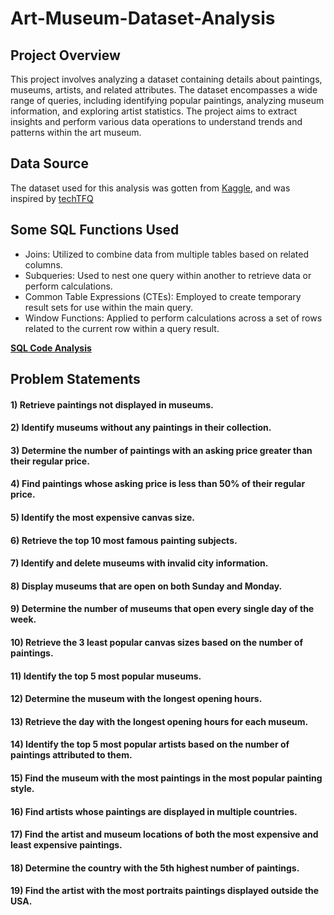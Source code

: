 # Art-Museum-Dataset-Analysis

## Project Overview

This project involves analyzing a dataset containing details about paintings, museums, artists, and related attributes.
The dataset encompasses a wide range of queries, including identifying popular paintings, analyzing museum information, 
and exploring artist statistics. The project aims to extract insights and perform various data operations to understand 
trends and patterns within the art museum.
 
## Data Source
The dataset used for this analysis was gotten from [Kaggle](https://www.kaggle.com/datasets/mexwell/famous-paintings), and was
inspired by [techTFQ](https://www.youtube.com/channel/UCnz-ZXXER4jOvuED5trXfEA/videos?view_as=subscriber)

## Some SQL Functions Used
- Joins: Utilized to combine data from multiple tables based on related columns.
- Subqueries: Used to nest one query within another to retrieve data or perform calculations.
- Common Table Expressions (CTEs): Employed to create temporary result sets for use within the main query.
- Window Functions: Applied to perform calculations across a set of rows related to the current row within a query result.

[**SQL Code Analysis**](https://github.com/Codewithimisi/Art-Museum-Dataset-Analysis/blob/main/MySQL%20Code%20Analysis.sql)

## Problem Statements
#### 1) Retrieve paintings not displayed in museums.

#### 2) Identify museums without any paintings in their collection.

#### 3) Determine the number of paintings with an asking price greater than their regular price.

#### 4) Find paintings whose asking price is less than 50% of their regular price.

#### 5) Identify the most expensive canvas size.

#### 6) Retrieve the top 10 most famous painting subjects.

#### 7) Identify and delete museums with invalid city information.

#### 8) Display museums that are open on both Sunday and Monday.

#### 9) Determine the number of museums that open every single day of the week.

#### 10) Retrieve the 3 least popular canvas sizes based on the number of paintings. 

#### 11) Identify the top 5 most popular museums.

#### 12) Determine the museum with the longest opening hours.

#### 13) Retrieve the day with the longest opening hours for each museum.

#### 14) Identify the top 5 most popular artists based on the number of paintings attributed to them.

#### 15) Find the museum with the most paintings in the most popular painting style.

#### 16) Find artists whose paintings are displayed in multiple countries.

#### 17) Find the artist and museum locations of both the most expensive and least expensive paintings.

#### 18) Determine the country with the 5th highest number of paintings.

#### 19) Find the artist with the most portraits paintings displayed outside the USA.
